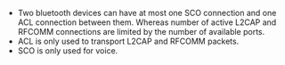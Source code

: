 * Two bluetooth devices can have at most one SCO connection and one ACL connection between them. Whereas number of active L2CAP and RFCOMM connections are limited by the number of available ports.
* ACL is only used to transport L2CAP and RFCOMM packets.
* SCO is only used for voice.
